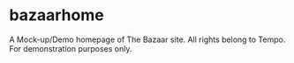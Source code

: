 # bazaarhome
A Mock-up/Demo homepage of The Bazaar site. All rights belong to Tempo. For demonstration purposes only. 
